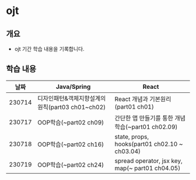 # ojt
## 개요
- ojt 기간 학습 내용을 기록합니다.


## 학습 내용
|날짜|Java/Spring|React|
|:---:|---|---|
|230714|디자인패턴&객체지향설계의 원칙(part03 ch01~ch02)|React 개념과 기본원리(part01 ch01)|
|230717|OOP학습(~part02 ch09)|간단한 앱 만들기를 통한 개념 학습(~part01 ch02.09)|
|230718|OOP학습(~part02 ch16)|state, props, hooks(part01 ch02.10 ~ ch03.04)|
|230719|OOP학습(~part02 ch24)|spread operator, jsx key, map(~ part01 ch04.05)|
